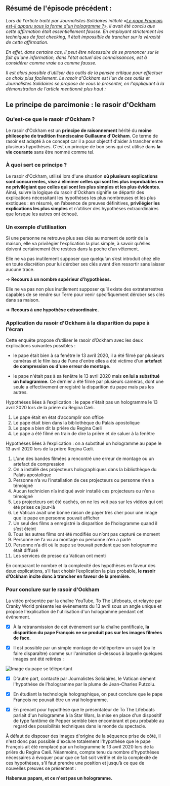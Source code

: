 <h2>Résumé de l'épisode précédent :</h2>

*Lors de l'article traité par Journalistes Solidaires intitulé «[Le pape François est-il apparu sous la forme d'un hologramme ?](https://journalistessolidaires.com/publications/le-pape-francois-est-apparu-sous-forme-hologramme/rec0EjIO5RCZeoNd3)», il avait été conclu que cette affirmation était essentiellement fausse. En employant strictement les techniques de fact checking, il était impossible de trancher sur la véracité de cette affirmation.*

*En effet, dans certains cas, il peut être nécessaire de se prononcer sur le fait qu'une information, dans l'état actuel des connaissances, est à considérer comme vraie ou comme fausse.*

*Il est alors possible d’utiliser des outils de la pensée critique pour effectuer ce choix plus facilement. Le rasoir d'Ockham est l'un de ces outils et Journalistes Solidaires se propose de vous le présenter, en l'appliquant à la démonstration de l'article mentionné plus haut :*

<h2>Le principe de parcimonie : le rasoir d'Ockham</h2>

<h3>Qu'est-ce que le rasoir d'Ockham ?</h3>

Le rasoir d'Ockham est un **principe de raisonnement** hérité du **moine philosophe de tradition franciscaine Guillaume d'Ockham**. Ce terme de rasoir est adapté à ce concept car il a pour objectif d'aider à trancher entre plusieurs hypothèses.
C'est un principe de bon sens qui est utilisé dans **la vie courante** sans être nommé comme tel.

<h3>À quoi sert ce principe ?</h3>

Le rasoir d'Ockham, utilisé lors d'une situation **où plusieurs explications sont concurrentes, vise à éliminer celles qui sont les plus improbables en ne privilégiant que celles qui sont les plus simples et les plus évidentes**.
Ainsi, suivre la logique du rasoir d'Ockham signifie se départir des explications nécessitant les hypothèses les plus nombreuses et les plus exotiques : en résumé, en l’absence de preuves définitives, **privilégier les explications les plus simples** et n’utiliser des hypothèses extraordinaires que lorsque les autres ont échoué.

<h3>Un exemple d’utilisation</h3>

Si une personne ne retrouve plus ses clés au moment de sortir de la maison, elle va privilégier l’explication la plus simple, à savoir qu’elles doivent certainement être restées dans la poche d’un vêtement.

Elle ne va pas inutilement supposer que quelqu’un s’est introduit chez elle en toute discrétion pour lui dérober ses clés avant d’en ressortir sans laisser aucune trace.

⇒ **Recours à un nombre supérieur d’hypothèses.**

Elle ne va pas non plus inutilement supposer qu’il existe des extraterrestres capables de se rendre sur Terre pour venir spécifiquement dérober ses clés dans sa maison. 

⇒ **Recours à une hypothèse extraordinaire.**

<h3>Application du rasoir d'Ockham à la disparition du pape à l'écran</h3>

Cette enquête propose d’utiliser le rasoir d’Ockham avec les deux explications suivantes possibles :

 * le pape était bien à sa fenêtre le 13 avril 2020, il a été filmé par plusieurs caméras et le film issu de l'une d'entre elles a été victime d'un **artefact de compression ou d'une erreur de montage.**

 * le pape n'était pas à sa fenêtre le 13 avril 2020 mais **on lui a substitué un hologramme.** Ce dernier a été filmé par plusieurs caméras, dont une seule a effectivement enregistré la disparition du pape mais pas les autres.



Hypothèses liées à l’explication : le pape n’était pas un hologramme le 13 avril 2020 lors de la prière du Regina Cæli. 

 1. Le pape était en état d’accomplir son office
 1. Le pape était bien dans la bibliothèque du Palais apostolique
 1. Le pape a bien dit la prière du Regina Cæli
 1. Le pape a été filmé en train de dire la prière et de saluer à la fenêtre


Hypothèses liées à l’explication : on a substitué un hologramme au pape le 13 avril 2020 lors de la prière Regina Cæli. 

 1. L’une des bandes filmées a rencontré une erreur de montage ou un artefact de compression
 1. On a installé des projecteurs holographiques dans la bibliothèque du Palais apostolique
 1. Personne n’a vu l’installation de ces projecteurs ou personne n’en a témoigné
 1. Aucun technicien n’a indiqué avoir installé ces projecteurs ou n’en a témoigné
 1. Les projecteurs ont été cachés, on ne les voit pas sur les vidéos qui ont été prises ce jour-là
 1. Le Vatican avait une bonne raison de payer très cher pour une image que le pape en personne pouvait afficher
 1. Un seul des films a enregistré la disparition de l’hologramme quand il s’est éteint
 1. Tous les autres films ont été modifiés ou n’ont pas capturé ce moment
 1. Personne ne l’a vu au montage ou personne n’en a parlé
 1. Personne n’a dit où le pape se trouvait pendant que son hologramme était diffusé
 1. Les services de presse du Vatican ont menti


En comparant le nombre et la complexité des hypothèses en faveur des deux explications, s’il faut choisir l’explication la plus probable, **le rasoir d’Ockham incite donc à trancher en faveur de la première.**

<h3>Pour conclure sur le rasoir d'Ockham</h3>

La vidéo présentée par la chaîne YouTube, To The Lifeboats, et relayée par Cranky World présente les événements du 13 avril sous un angle unique et propose l'explication de l'utilisation d'un hologramme pendant cet événement.

 - [x] À la retransmission de cet événement sur la chaîne pontificale, **la disparition du pape François ne se produit pas sur les images filmées de face.**

 - [x] Il est possible par un simple montage de «téléporter» un sujet (ou le faire disparaître) comme sur l'animation ci-dessous à laquelle quelques images ont été retirées :
 
 ![Image du pape se téléportant](https://dl.airtable.com/.attachmentThumbnails/43b80e2b404b393f0d3265ced3765459/e41429cc)

 - [x] D'autre part, contacté par Journalistes Solidaires, le Vatican dément l'hypothèse de l'hologramme par la plume de Jean-Charles Putzolu.
 - [x] En étudiant la technologie holographique, on peut conclure que le pape François ne pouvait être un vrai hologramme.
 - [x] En prenant pour hypothèse que le présentateur de To The Lifeboats parlait d'un hologramme à la Star Wars, la mise en place d'un dispositif de type fantôme de Pepper semble bien encombrant et peu probable au regard des possibilités techniques dans le monde du spectacle.


À défaut de disposer des images d'origine de la séquence prise de côté, il n'est donc pas possible d'exclure totalement l'hypothèse que le pape François ait été remplacé par un  hologramme le 13 avril 2020 lors de la prière du Regina Cæli.
Néanmoins, compte tenu du nombre d'hypothèses nécessaires à évoquer pour que ce fait soit vérifié et de la complexité de ces hypothèses, s’il faut prendre une position et jusqu’à ce que de nouvelles preuves se présentent :

**Habemus papam, et ce n'est pas un hologramme.**
